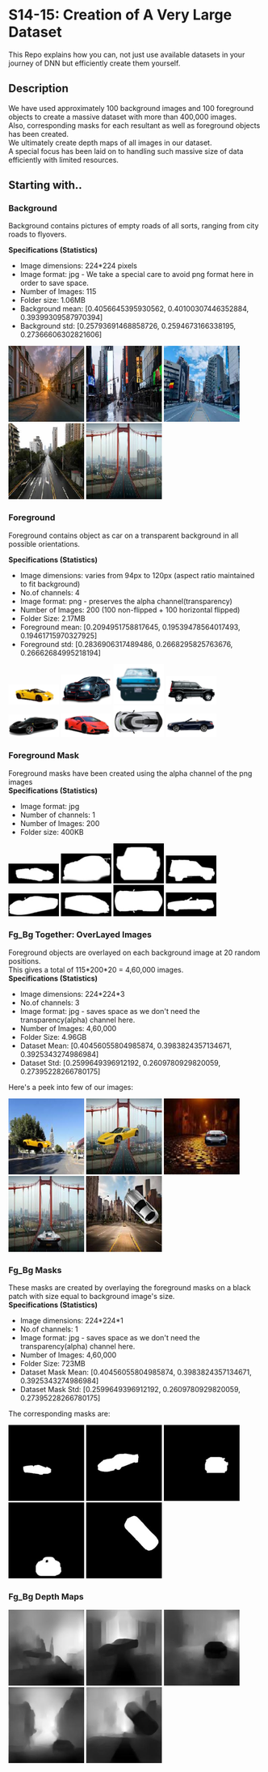 # S14-15: Creation of A Very Large Dataset

This Repo explains how you can, not just use available datasets in your journey of DNN but efficiently create them yourself.

## Description  
We have used approximately 100 background images and 100 foreground objects to create a massive dataset with more than 400,000 images.  
Also, corresponding masks for each resultant as well as foreground objects has been created.  
We ultimately create depth maps of all images in our dataset.  
A special focus has been laid on to handling such massive size of data efficiently with limited resources.

## Starting with..
### Background  
Background contains pictures of empty roads of all sorts, ranging from city roads to flyovers. 

<b>Specifications (Statistics)</b>  
* Image dimensions: 224\*224 pixels  
* Image format: jpg - We take a special care to avoid png format here in order to save space.  
* Number of Images: 115  
* Folder size: 1.06MB
* Background mean: [0.4056645395930562, 0.40100307446352884, 0.39399309587970394]
* Background std: [0.25793691468858726, 0.2594673166338195, 0.27366606302821606]

<p float="left">
  <img src="/background/S_50.jpg" width="150" />
  <img src="/background/S_3.jpg" width="150" /> 
  <img src="/background/S_73.jpg" width="150" />
  <img src="/background/S_102.jpg" width="150" />
  <img src="/background/S_57.jpg" width="150" />
</p>

### Foreground  
Foreground contains object as car on a transparent background in all possible orientations.  

<b>Specifications (Statistics)</b>  
* Image dimensions: varies from 94px to 120px (aspect ratio maintained to fit background)
* No.of channels: 4
* Image format: png - preserves the alpha channel(transparency)
* Number of Images: 200 (100 non-flipped + 100 horizontal flipped)
* Folder Size: 2.17MB
* Foreground mean: [0.2094951758817645, 0.19539478564017493, 0.19461715970327925]
* Foreground std: [0.2836906317489486, 0.2668295825763676, 0.26662684995218194]

<p float="left">
  <img src="/foreground/Car_0.png" width="100" />
  <img src="/foreground/Car_73.png" width="100" /> 
  <img src="/foreground/Car_23.png" width="100" />
  <img src="/foreground/Car_186.png" width="100" />
  <img src="/foreground/Car_75.png" width="100" />
  <img src="/foreground/Car_19.png" width="100" />
  <img src="/foreground/Car_70.png" width="100" />
  <img src="/foreground/Car_83.png" width="100" />
</p>  

### Foreground Mask
Foreground masks have been created using the alpha channel of the png images  
<b>Specifications (Statistics)</b>
* Image format: jpg
* Number of channels: 1
* Number of Images: 200
* Folder size: 400KB  

<p float="left">
  <img src="/fg_mask/Car_0_mask.jpg" width="100" />
  <img src="/fg_mask/Car_73_mask.jpg" width="100" />
  <img src="/fg_mask/Car_23_mask.jpg" width="100" />
  <img src="/fg_mask/Car_186_mask.jpg" width="100" />
  <img src="/fg_mask/Car_75_mask.jpg" width="100" />
  <img src="/fg_mask/Car_19_mask.jpg" width="100" />
  <img src="/fg_mask/Car_70_mask.jpg" width="100" />
  <img src="/fg_mask/Car_83_mask.jpg" width="100" />
</p>  

### Fg_Bg Together: OverLayed Images  
Foreground objects are overlayed on each background image at 20 random positions.  
This gives a total of 115\*200\*20 = 4,60,000 images.  
<b>Specifications (Statistics)</b>  
* Image dimensions: 224\*224\*3
* No.of channels: 3
* Image format: jpg - saves space as we don't need the transparency(alpha) channel here.
* Number of Images: 4,60,000
* Folder Size: 4.96GB
* Dataset Mean: [0.40456055804985874, 0.3983824357134671, 0.3925343274986984]
* Dataset Std: [0.2599649396912192, 0.2609780929820059, 0.27395228266780175]


Here's a peek into few of our images:  

<p float="left">
  <img src="/fg_bg/P_1.jpg" width="150" />
  <img src="/fg_bg/P_206074.jpg" width="150" />
  <img src="/fg_bg/P_100071.jpg" width="150" />
  <img src="/fg_bg/P_148576.jpg" width="150" />
  <img src="/fg_bg/P_156303.jpg" width="150" />
</p>

### Fg_Bg Masks  
These masks are created by overlaying the foreground masks on a black patch with size equal to background image's size.  
<b>Specifications (Statistics)</b>  
* Image dimensions: 224\*224\*1
* No.of channels: 1
* Image format: jpg - saves space as we don't need the transparency(alpha) channel here.
* Number of Images: 4,60,000
* Folder Size: 723MB
* Dataset Mask Mean: [0.40456055804985874, 0.3983824357134671, 0.3925343274986984]
* Dataset Mask Std: [0.2599649396912192, 0.2609780929820059, 0.27395228266780175]  

The corresponding masks are:  

<p float="left">
  <img src="/fg_bg_mask/mask_1.jpg" width="150" />
  <img src="/fg_bg_mask/mask_206074.jpg" width="150" />
  <img src="/fg_bg_mask/mask_100071.jpg" width="150" />
  <img src="/fg_bg_mask/mask_148576.jpg" width="150" />
  <img src="/fg_bg_mask/mask_156303.jpg" width="150" />
</p>

### Fg_Bg Depth Maps
<p float="left">
  <img src="/Depth maps/depth_P_1.jpg" width="150" />
  <img src="/Depth maps/depth_206074.jpg" width="150" />
  <img src="/Depth maps/depth_P_100071.jpg" width="150" />
  <img src="/Depth maps/depth_100792.jpg" width="150" />
  <img src="/Depth maps/depth_156303.jpg" width="150" />
</p>  


